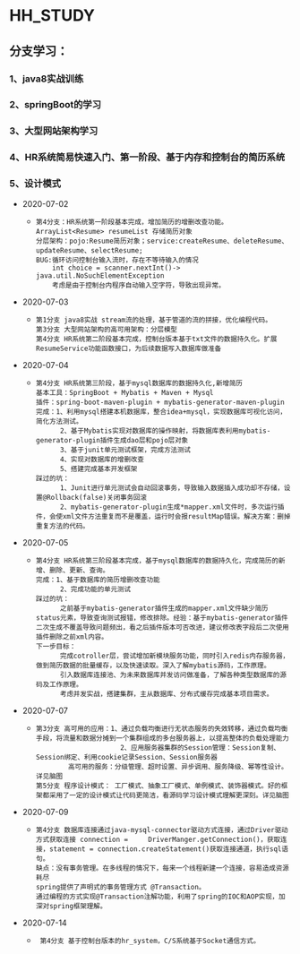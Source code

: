 # HH_STUDY
## 分支学习： 
   ###             1、java8实战训练
   ###             2、springBoot的学习
   ###             3、大型网站架构学习
   ###             4、HR系统简易快速入门、第一阶段、基于内存和控制台的简历系统
   ###             5、设计模式
*  2020-07-02 
   -     第4分支：HR系统第一阶段基本完成，增加简历的增删改查功能。ArrayList<Resume> resumeList 存储简历对象
         分层架构：pojo:Resume简历对象；service:createResume、deleteResume、updateResume、selectResume;
         BUG:循环访问控制台输入流时，存在不等待输入的情况
             int choice = scanner.nextInt()-> java.util.NoSuchElementException
             考虑是由于控制台内程序自动输入空字符，导致出现异常。
* 2020-07-03 
   -     第1分支 java8实战 stream流的处理，基于管道的流的拼接，优化编程代码。
         第3分支 大型网站架构的高可用架构：分层模型
         第4分支 HR系统第二阶段基本完成，控制台版本基于txt文件的数据持久化。扩展ResumeService功能函数接口，为后续数据写入数据库做准备
* 2020-07-04
   -     第4分支 HR系统第三阶段，基于mysql数据库的数据持久化,新增简历
         基本工具：SpringBoot + Mybatis + Maven + Mysql
         插件：spring-boot-maven-plugin + mybatis-generator-maven-plugin               
         完成：1、利用mysql搭建本机数据库，整合idea+mysql，实现数据库可视化访问，简化方法测试。
               2、基于Mybatis实现对数据库的操作映射，将数据库表利用mybatis-generator-plugin插件生成dao层和pojo层对象
               3、基于junit单元测试框架，完成方法测试
               4、实现对数据库的增删改查
               5、搭建完成基本开发框架                           
         踩过的坑：
               1、Junit进行单元测试会自动回滚事务，导致输入数据插入成功却不存储，设置@Rollback(false)关闭事务回滚
               2、mybatis-generator-plugin生成*mapper.xml文件时，多次运行插件，会使xml文件方法重复而不是覆盖，运行时会报resultMap错误。解决方案：删掉重复方法的代码。   
* 2020-07-05
  -     第4分支 HR系统第三阶段基本完成，基于mysql数据库的数据持久化，完成简历的新增、删除、更新、查询。
        完成：1、基于数据库的简历增删改查功能
              2、完成功能的单元测试
        踩过的坑：
              之前基于mybatis-generator插件生成的mapper.xml文件缺少简历status元素，导致查询测试报错，修改排除。经验：基于mybatis-generator插件二次生成不覆盖导致问题频出，看之后插件版本可否改进，建议修改表字段后二次使用插件删除之前xml内容。
        下一步目标：
              完成cotroller层，尝试增加新模块服务功能，同时引入redis内存服务器，做到简历数据的批量缓存，以及快速读取。深入了解mybatis源码，工作原理。
              引入数据库连接池、为未来数据库并发访问做准备，了解各种类型数据库的源码及工作原理。
              考虑并发实战，搭建集群，主从数据库、分布式缓存完成基本项目需求。
* 2020-07-07
  -     第3分支 高可用的应用：1、通过负载均衡进行无状态服务的失效转移，通过负载均衡手段，将流量和数据分摊到一个集群组成的多台服务器上，以提高整体的负载处理能力
                             2、应用服务器集群的Session管理：Session复制、Session绑定、利用cookie记录Session、Session服务器
                高可用的服务：分级管理、超时设置、异步调用、服务降级、幂等性设计。详见脑图
        第5分支 程序设计模式： 工厂模式、抽象工厂模式、单例模式、装饰器模式。好的框架都采用了一定的设计模式让代码更简洁，看源码学习设计模式理解更深刻。详见脑图    
* 2020-07-09
  -     第4分支 数据库连接通过java-mysql-connector驱动方式连接，通过Driver驱动方式获取连接 connection =     DriverManger.getConnection()，获取连接，statement = connection.createStatement()获取连接通道，执行sql语句。
        缺点：没有事务管理。在多线程的情况下，每来一个线程新建一个连接，容易造成资源耗尽
        spring提供了声明式的事务管理方式 @Transaction。
        通过编程的方式实现@Transaction注解功能，利用了spring的IOC和AOP实现，加深对spring框架理解。
* 2020-07-14
  -      第4分支 基于控制台版本的hr_system，C/S系统基于Socket通信方式。
                
                

               